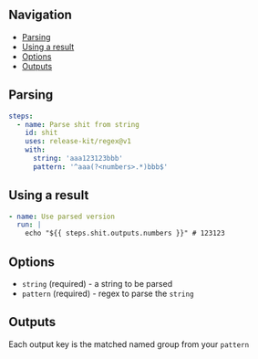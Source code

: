 ## Navigation

- [Parsing](#parsing)
- [Using a result](#using-a-result)
- [Options](#options)
- [Outputs](#outputs)

## Parsing

```yml
steps:
  - name: Parse shit from string
    id: shit
    uses: release-kit/regex@v1
    with:
      string: 'aaa123123bbb'
      pattern: '^aaa(?<numbers>.*)bbb$'
```

## Using a result

```yml
- name: Use parsed version
  run: |
    echo "${{ steps.shit.outputs.numbers }}" # 123123
```

## Options

- `string` (required) - a string to be parsed
- `pattern` (required) - regex to parse the `string`

## Outputs

Each output key is the matched named group from your `pattern`
